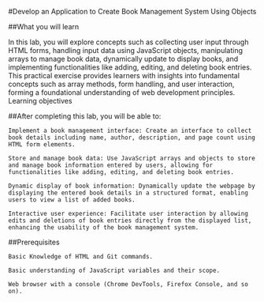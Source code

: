 #Develop an Application to Create Book Management System Using Objects

##What you will learn

In this lab, you will explore concepts such as collecting user input through HTML forms, handling input data using JavaScript objects, manipulating arrays to manage book data, dynamically update to display books, and implementing functionalities like adding, editing, and deleting book entries. This practical exercise provides learners with insights into fundamental concepts such as array methods, form handling, and user interaction, forming a foundational understanding of web development principles.
Learning objectives

##After completing this lab, you will be able to:

    Implement a book management interface: Create an interface to collect book details including name, author, description, and page count using HTML form elements.

    Store and manage book data: Use JavaScript arrays and objects to store and manage book information entered by users, allowing for functionalities like adding, editing, and deleting book entries.

    Dynamic display of book information: Dynamically update the webpage by displaying the entered book details in a structured format, enabling users to view a list of added books.

    Interactive user experience: Facilitate user interaction by allowing edits and deletions of book entries directly from the displayed list, enhancing the usability of the book management system.

##Prerequisites

    Basic Knowledge of HTML and Git commands.

    Basic understanding of JavaScript variables and their scope.

    Web browser with a console (Chrome DevTools, Firefox Console, and so on).

